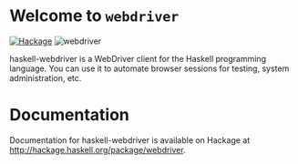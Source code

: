 
# Welcome to `webdriver`

[![Hackage](https://img.shields.io/hackage/v/webdriver.svg)](https://hackage.haskell.org/package/webdriver) ![webdriver](https://github.com/haskell-webdriver/haskell-webdriver/workflows/ci/badge.svg)

haskell-webdriver is a WebDriver client for the Haskell programming language. You can use it to automate browser sessions for testing, system administration, etc.

# Documentation

Documentation for haskell-webdriver is available on Hackage at <http://hackage.haskell.org/package/webdriver>.

